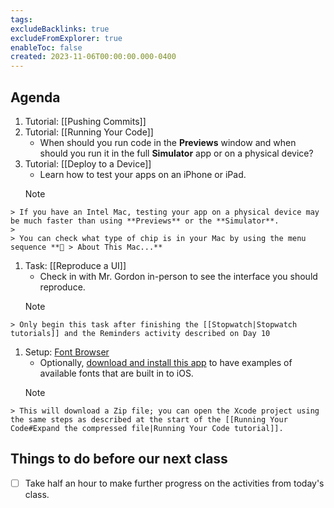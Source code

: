 ```yaml
---
tags:
excludeBacklinks: true
excludeFromExplorer: true
enableToc: false
created: 2023-11-06T00:00:00.000-0400
---
```

## Agenda
1. Tutorial: [[Pushing Commits]]
1. Tutorial: [[Running Your Code]]
	- When should you run code in the **Previews** window and when should you run it in the full **Simulator** app or on a physical device?
1. Tutorial: [[Deploy to a Device]]
	- Learn how to test your apps on an iPhone or iPad.
	> [!NOTE]
>
	> If you have an Intel Mac, testing your app on a physical device may be much faster than using **Previews** or the **Simulator**.
	> 
	> You can check what type of chip is in your Mac by using the menu sequence ** > About This Mac...**
1. Task: [[Reproduce a UI]]
	- Check in with Mr. Gordon in-person to see the interface you should reproduce.
	> [!NOTE]
>
	> Only begin this task after finishing the [[Stopwatch|Stopwatch tutorials]] and the Reminders activity described on Day 10
1. Setup: [Font Browser](https://github.com/lcs-rgordon/FontBrowser/archive/refs/heads/main.zip)
	- Optionally, [download and install this app](https://github.com/lcs-rgordon/FontBrowser/archive/refs/heads/main.zip) to have examples of available fonts that are built in to iOS.
	> [!NOTE]
>
	> This will download a Zip file; you can open the Xcode project using the same steps as described at the start of the [[Running Your Code#Expand the compressed file|Running Your Code tutorial]].
## Things to do before our next class
- [ ] Take half an hour to make further progress on the activities from today's class.

